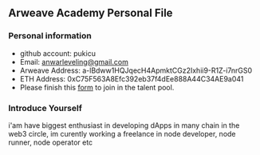 ## Arweave Academy Personal File

### Personal information

- github account: pukicu
- Email: anwarleveling@gmail.com
- Arweave Address: a-lBdww1HQJqecH4ApmktCGz2Ixhii9-R1Z-i7nrGS0
- ETH Address: 0xC75F563A8Efc392eb37f4dEe888A44C34AE9a041
- Please finish this [form](https://docs.google.com/forms/d/e/1FAIpQLSfWA5fIIcBgmRppm3jNz5vmf9Mai_QMVil-2pO4r7YKn_Zhtw/viewform?usp=sf_link) to join in the talent pool.

### Introduce Yourself
 i'am have biggest enthusiast in developing dApps in many chain in the web3 circle, im curently working a freelance in node developer, node runner, node operator etc
